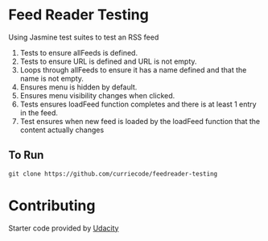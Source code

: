 # Feed Reader Testing

Using Jasmine test suites to test an RSS feed

1. Tests to ensure allFeeds is defined.
2. Tests to ensure URL is defined and URL is not empty.
3. Loops through allFeeds to ensure it has a name defined and that the name is not empty.
4. Ensures menu is hidden by default.
5. Ensures menu visibility changes when clicked.
6. Tests ensures loadFeed function completes and there is at least 1 entry in the feed.
7. Test ensures when new feed is loaded by the loadFeed function that the content actually changes

## To Run

```git clone https://github.com/curriecode/feedreader-testing```

# Contributing

Starter code provided by [Udacity](https://github.com/udacity/frontend-nanodegree-feedreader)